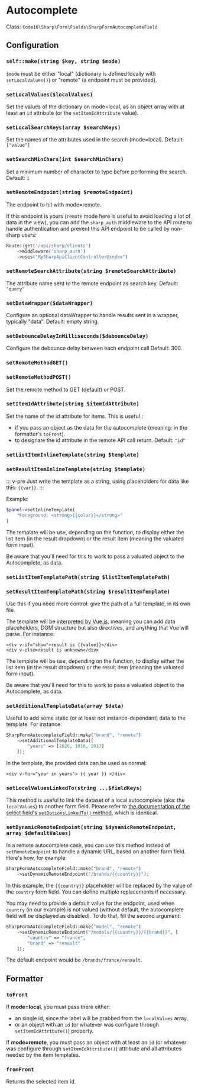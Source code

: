 # Autocomplete

Class: `Code16\Sharp\Form\Fields\SharpFormAutocompleteField`

## Configuration

### `self::make(string $key, string $mode)`

`$mode` must be either "local" (dictionary is defined locally with `setLocalValues()`) or "remote" (a endpoint must be provided).


### `setLocalValues($localValues)`

Set the values of the dictionary on mode=local, as an object array with at least an `id` attribute (or the `setItemIdAttribute` value).

### `setLocalSearchKeys(array $searchKeys)`

Set the names of the attributes used in the search (mode=local).
Default: `["value"]`

### `setSearchMinChars(int $searchMinChars)`

Set a minimum number of character to type before performing the search.
Default: `1`

### `setRemoteEndpoint(string $remoteEndpoint)`

The endpoint to hit with mode=remote.

If this endpoint is yours (`remote` mode here is useful to avoid loading a lot of data in the view), you can add the `sharp_auth` middleware to the API route to handle authentication and prevent this API endpoint to be called by non-sharp users:

```php
Route::get('/api/sharp/clients')
    ->middleware('sharp_auth')
    ->uses("MySharpApiClientController@index")
```

### `setRemoteSearchAttribute(string $remoteSearchAttribute)`

The attribute name sent to the remote endpoint as search key.
Default: `"query"`

### `setDataWrapper($dataWrapper)`

Configure an optional dataWrapper to handle results sent in a wrapper, typically "data". 
Default: empty string.

### `setDebounceDelayInMilliseconds($debounceDelay)`

Configure the debounce delay between each endpoint call
Default: 300.

### `setRemoteMethodGET()`
### `setRemoteMethodPOST()`

Set the remote method to GET (default) or POST.

### `setItemIdAttribute(string $itemIdAttribute)`

Set the name of the id attribute for items. This is useful :
- if you pass an object as the data for the autocomplete (meaning: in the formatter's `toFront`).
- to designate the id attribute in the remote API call return.
Default: `"id"`

### `setListItemInlineTemplate(string $template)`
### `setResultItemInlineTemplate(string $template)`
::: v-pre
Just write the template as a string, using placeholders for data like this: `{{var}}`.
:::

Example:

```php
$panel->setInlineTemplate(
    "Foreground: <strong>{{color}}</strong>"
)
```

The template will be use, depending on the function, to display either the list item (in the result dropdown) or the result item (meaning the valuated form input).

Be aware that you'll need for this to work to pass a valuated object to the Autocomplete, as data.


### `setListItemTemplatePath(string $listItemTemplatePath)`
### `setResultItemTemplatePath(string $resultItemTemplate)`

Use this if you need more control: give the path of a full template, in its own file.

The template will be [interpreted by Vue.js](https://vuejs.org/v2/guide/syntax.html), meaning you can add data placeholders, DOM structure but also directives, and anything that Vue will parse. For instance:

```vue
<div v-if="show">result is {{value}}</div>
<div v-else>result is unknown</div>
```

The template will be use, depending on the function, to display either the list item (in the result dropdown) or the result item (meaning the valuated form input).

Be aware that you'll need for this to work to pass a valuated object to the Autocomplete, as data.

### `setAdditionalTemplateData(array $data)`

Useful to add some static (or at least not instance-dependant) data to the template. For instance:

```php
SharpFormAutocompleteField::make("brand", "remote")
    ->setAdditionalTemplateData([
        "years" => [2020, 1018, 2017]
    ]);
```

In the template, the provided data can be used as normal:

```vue
<div v-for="year in years"> {{ year }} </div>
```

### `setLocalValuesLinkedTo(string ...$fieldKeys)`

This method is useful to link the dataset of a local autocomplete (aka: the `localValues`) to another form field. Please refer to [the documentation of the select field's `setOptionsLinkedTo()` method](select.md), which is identical.

### `setDynamicRemoteEndpoint(string $dynamicRemoteEndpoint, array $defaultValues)`

In a remote autocomplete case, you can use this method instead of `setRemoteEndpoint` to handle a dynamic URL, based on another form field. Here's how, for example:

```php
SharpFormAutocompleteField::make("brand", "remote")
    ->setDynamicRemoteEndpoint("/brands/{{country}}");
```

In this example, the `{{country}}` placeholder will be replaced by the value of the `country` form field. You can define multiple replacements if necessary.

You may need to provide a default value for the endpoint, used when `country` (in our example) is not valued (without default, the autocomplete field will be displayed as disabled). To do that,
 fill the second argument:

```php
SharpFormAutocompleteField::make("model", "remote")
    ->setDynamicRemoteEndpoint("/models/{{country}}/{{brand}}", [
        "country" => "france",
        "brand" => "renault"
    ]);
```

The default endpoint would be `/brands/france/renault`.


## Formatter

### `toFront`

If **mode=local**, you must pass there either:
- an single id, since the label will be grabbed from the `localValues` array,
- or an object with an `id` (or whatever was configure through `setItemIdAttribute()`) property.

If **mode=remote**, you must pass an object with at least an `id` (or whatever was configure through `setItemIdAttribute()`) attribute and all attributes needed by the item templates.


### `fromFront`

Returns the selected item id.
